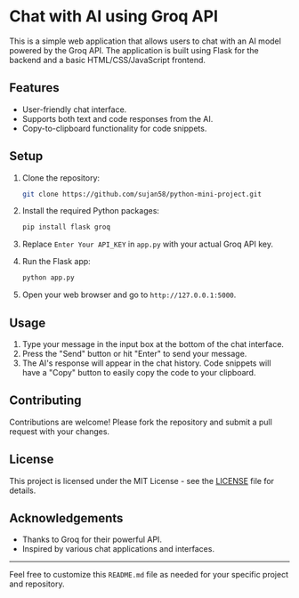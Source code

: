 # Chat with AI using Groq API
This is a simple web application that allows users to chat with an AI model powered by the Groq API. The application is built using Flask for the backend and a basic HTML/CSS/JavaScript frontend.

## Features
- User-friendly chat interface.
- Supports both text and code responses from the AI.
- Copy-to-clipboard functionality for code snippets.

## Setup
1. Clone the repository:
    ```bash
    git clone https://github.com/sujan58/python-mini-project.git
    ```

2. Install the required Python packages:
    ```bash
    pip install flask groq
    ```

3. Replace `Enter Your API_KEY` in `app.py` with your actual Groq API key.

4. Run the Flask app:
    ```bash
    python app.py
    ```

5. Open your web browser and go to `http://127.0.0.1:5000`.

## Usage

1. Type your message in the input box at the bottom of the chat interface.
2. Press the "Send" button or hit "Enter" to send your message.
3. The AI's response will appear in the chat history. Code snippets will have a "Copy" button to easily copy the code to your clipboard.

## Contributing

Contributions are welcome! Please fork the repository and submit a pull request with your changes.

## License

This project is licensed under the MIT License - see the [LICENSE](LICENSE) file for details.

## Acknowledgements

- Thanks to Groq for their powerful API.
- Inspired by various chat applications and interfaces.

---

Feel free to customize this `README.md` file as needed for your specific project and repository.
